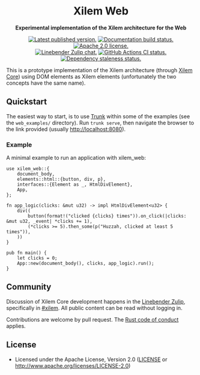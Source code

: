 <div align="center" class="rustdoc-hidden">

# Xilem Web

</div>

<div align="center">

**Experimental implementation of the Xilem architecture for the Web**

[![Latest published version.](https://img.shields.io/crates/v/xilem_web.svg)](https://crates.io/crates/xilem_web)
[![Documentation build status.](https://img.shields.io/docsrs/xilem_web.svg)](https://docs.rs/xilem_web)
[![Apache 2.0 license.](https://img.shields.io/badge/license-Apache--2.0-blue.svg)](#license)
\
[![Linebender Zulip chat.](https://img.shields.io/badge/Linebender-%23xilem-blue?logo=Zulip)](https://xi.zulipchat.com/#narrow/stream/354396-xilem)
[![GitHub Actions CI status.](https://img.shields.io/github/actions/workflow/status/linebender/xilem/ci.yml?logo=github&label=CI)](https://github.com/linebender/xilem/actions)
[![Dependency staleness status.](https://deps.rs/crate/xilem_web/latest/status.svg)](https://deps.rs/crate/xilem_web)

</div>

This is a prototype implementation of the Xilem architecture (through [Xilem Core][]) using DOM elements as Xilem elements (unfortunately the two concepts have the same name).

## Quickstart

The easiest way to start, is to use [Trunk] within some of the examples (see the `web_examples/` directory).
Run `trunk serve`, then navigate the browser to the link provided (usually <http://localhost:8080>).

### Example

A minimal example to run an application with xilem_web:

```rust,no_run
use xilem_web::{
    document_body,
    elements::html::{button, div, p},
    interfaces::{Element as _, HtmlDivElement},
    App,
};

fn app_logic(clicks: &mut u32) -> impl HtmlDivElement<u32> {
    div((
        button(format!("clicked {clicks} times")).on_click(|clicks: &mut u32, _event| *clicks += 1),
        (*clicks >= 5).then_some(p("Huzzah, clicked at least 5 times")),
    ))
}

pub fn main() {
    let clicks = 0;
    App::new(document_body(), clicks, app_logic).run();
}
```

<div class="rustdoc-hidden">

## Community

Discussion of Xilem Core development happens in the [Linebender Zulip](https://xi.zulipchat.com/), specifically in
[#xilem](https://xi.zulipchat.com/#narrow/stream/354396-xilem).
All public content can be read without logging in.

Contributions are welcome by pull request. The [Rust code of conduct][] applies.

## License

- Licensed under the Apache License, Version 2.0
  ([LICENSE] or <http://www.apache.org/licenses/LICENSE-2.0>)

</div>

[rust code of conduct]: https://www.rust-lang.org/policies/code-of-conduct
[Trunk]: https://trunkrs.dev/
[LICENSE]: LICENSE
[Xilem Core]: https://crates.io/crates/xilem_core
